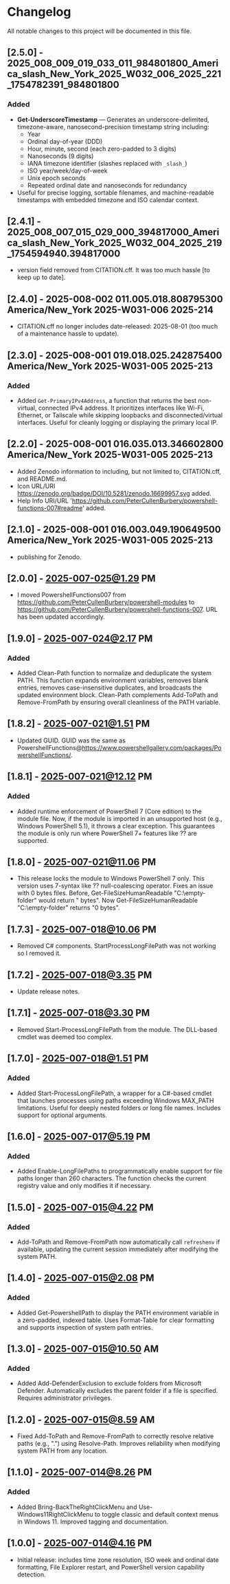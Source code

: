 # Changelog

All notable changes to this project will be documented in this file.

## [2.5.0] - 2025_008_009_019_033_011_984801800_America_slash_New_York_2025_W032_006_2025_221_1754782391_984801800

### Added
- **Get-UnderscoreTimestamp** — Generates an underscore-delimited, timezone-aware, nanosecond-precision timestamp string including:
  - Year
  - Ordinal day-of-year (DDD)
  - Hour, minute, second (each zero-padded to 3 digits)
  - Nanoseconds (9 digits)
  - IANA timezone identifier (slashes replaced with `_slash_`)
  - ISO year/week/day-of-week
  - Unix epoch seconds
  - Repeated ordinal date and nanoseconds for redundancy
- Useful for precise logging, sortable filenames, and machine-readable timestamps with embedded timezone and ISO calendar context.

## [2.4.1] - 2025_008_007_015_029_000_394817000_America_slash_New_York_2025_W032_004_2025_219_1754594940.394817000

- version field removed from CITATION.cff. It was too much hassle [to keep up to date].

## [2.4.0] - 2025-008-002 011.005.018.808795300 America/New_York 2025-W031-006 2025-214

- CITATION.cff no longer includes date-released: 2025-08-01 (too much of a maintenance hassle to update).

## [2.3.0] - 2025-008-001 019.018.025.242875400 America/New_York 2025-W031-005 2025-213

### Added

- Added `Get-PrimaryIPv4Address`, a function that returns the best non-virtual, connected IPv4 address. It prioritizes interfaces like Wi-Fi, Ethernet, or Tailscale while skipping loopbacks and disconnected/virtual interfaces. Useful for cleanly logging or displaying the primary local IP.

## [2.2.0] - 2025-008-001 016.035.013.346602800 America/New_York 2025-W031-005 2025-213

- Added Zenodo information to including, but not limited to, CITATION.cff, and README.md.
- Icon URL/URI https://zenodo.org/badge/DOI/10.5281/zenodo.16699957.svg added.
- Help Info URI/URL 'https://github.com/PeterCullenBurbery/powershell-functions-007#readme' added.

## [2.1.0] - 2025-008-001 016.003.049.190649500 America/New_York 2025-W031-005 2025-213

- publishing for Zenodo.

## [2.0.0] - 2025-007-025@1.29 PM

- I moved PowershellFunctions007 from https://github.com/PeterCullenBurbery/powershell-modules to https://github.com/PeterCullenBurbery/powershell-functions-007. URL has been updated accordingly.

## [1.9.0] - 2025-007-024@2.17 PM

### Added

- Added Clean-Path function to normalize and deduplicate the system PATH. This function expands environment variables, removes blank entries, removes case-insensitive duplicates, and broadcasts the updated environment block. Clean-Path complements Add-ToPath and Remove-FromPath by ensuring overall cleanliness of the PATH variable.

## [1.8.2] - 2025-007-021@1.51 PM

- Updated GUID. GUID was the same as PowershellFunctions@https://www.powershellgallery.com/packages/PowershellFunctions/.

## [1.8.1] - 2025-007-021@12.12 PM

### Added

- Added runtime enforcement of PowerShell 7 (Core edition) to the module file. Now, if the module is imported in an unsupported host (e.g., Windows PowerShell 5.1), it throws a clear exception. This guarantees the module is only run where PowerShell 7+ features like ?? are supported.

## [1.8.0] - 2025-007-021@11.06 PM

- This release locks the module to Windows PowerShell 7 only. This version uses 7-syntax like ?? null-coalescing operator. Fixes an issue with 0 bytes files. Before, Get-FileSizeHumanReadable "C:\empty-folder" would return " bytes". Now Get-FileSizeHumanReadable "C:\empty-folder" returns "0 bytes".

## [1.7.3] - 2025-007-018@10.06 PM

- Removed C# components. StartProcessLongFilePath was not working so I removed it.

## [1.7.2] - 2025-007-018@3.35 PM

- Update release notes.

## [1.7.1] - 2025-007-018@3.30 PM

- Removed Start-ProcessLongFilePath from the module. The DLL-based cmdlet was deemed too complex.

## [1.7.0] - 2025-007-018@1.51 PM

### Added

- Added Start-ProcessLongFilePath, a wrapper for a C#-based cmdlet that launches processes using paths exceeding Windows MAX_PATH limitations. Useful for deeply nested folders or long file names. Includes support for optional arguments.

## [1.6.0] - 2025-007-017@5.19 PM

### Added

- Added Enable-LongFilePaths to programmatically enable support for file paths longer than 260 characters. The function checks the current registry value and only modifies it if necessary.

## [1.5.0] - 2025-007-015@4.22 PM

### Added

- Add-ToPath and Remove-FromPath now automatically call `refreshenv` if available, updating the current session immediately after modifying the system PATH.

## [1.4.0] - 2025-007-015@2.08 PM

### Added

- Added Get-PowershellPath to display the PATH environment variable in a zero-padded, indexed table. Uses Format-Table for clear formatting and supports inspection of system path entries.

## [1.3.0] - 2025-007-015@10.50 AM

### Added

- Added Add-DefenderExclusion to exclude folders from Microsoft Defender. Automatically excludes the parent folder if a file is specified. Requires administrator privileges.

## [1.2.0] - 2025-007-015@8.59 AM

- Fixed Add-ToPath and Remove-FromPath to correctly resolve relative paths (e.g., ".") using Resolve-Path. Improves reliability when modifying system PATH from any location.

## [1.1.0] - 2025-007-014@8.26 PM

### Added

- Added Bring-BackTheRightClickMenu and Use-Windows11RightClickMenu to toggle classic and default context menus in Windows 11. Improved tagging and documentation.


## [1.0.0] - 2025-007-014@4.16 PM

- Initial release: includes time zone resolution, ISO week and ordinal date formatting, File Explorer restart, and PowerShell version capability detection.